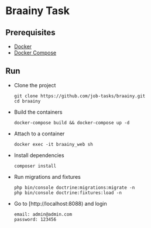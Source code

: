 # Braainy Task

## Prerequisites
- [Docker](https://docs.docker.com/get-docker/)
- [Docker Compose](https://docs.docker.com/compose/install/)

## Run 
- Clone the project
  ```
  git clone https://github.com/job-tasks/braainy.git
  cd braainy
  ```

- Build the containers
  ```
  docker-compose build && docker-compose up -d
  ```
  
- Attach to a container
  ```
  docker exec -it braainy_web sh
  ```

- Install dependencies
  ```
  composer install
  ```

- Run migrations and fixtures
  ```
  php bin/console doctrine:migrations:migrate -n 
  php bin/console doctrine:fixtures:load -n   
  ```

- Go to [http://localhost:8088) and login
   ```
   email: admin@admin.com
   password: 123456
   ```